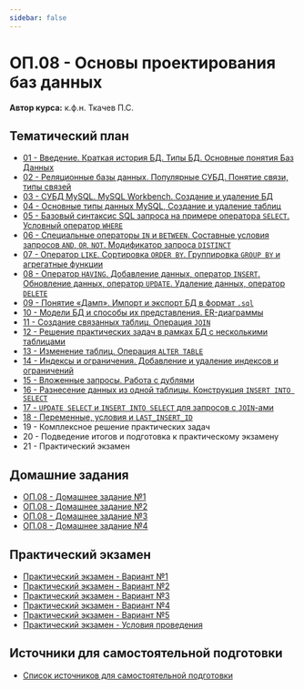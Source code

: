 ```yaml
---
sidebar: false
---
```


<!-- @include: ./includes/_disclaimer.md -->

# ОП.08 - Основы проектирования баз данных

**Автор курса:** к.ф.н. Ткачев П.С.

## Тематический план

- [01 - Введение. Краткая история БД. Типы БД. Основные понятия Баз Данных](./op08_01.md)
- [02 - Реляционные базы данных. Популярные СУБД. Понятие связи, типы связей](./op08_02.md)
- [03 - СУБД MySQL. MySQL Workbench. Создание и удаление БД](./op08_03.md)
- [04 - Основные типы данных MySQL, Создание и удаление таблиц](./op08_04.md)
- [05 - Базовый синтаксис SQL запроса на примере оператора `SELECT`. Условный оператор `WHERE`](./op08_05.md)
- [06 - Специальные операторы `IN` и `BETWEEN`. Составные условия запросов `AND`, `OR`, `NOT`. Модификатор запроса `DISTINCT`](./op08_06.md)
- [07 - Оператор `LIKE`. Сортировка `ORDER BY`. Группировка `GROUP BY` и агрегатные функции](./op08_07.md)
- [08 - Оператор `HAVING`. Добавление данных, оператор `INSERT`. Обновление данных, оператор `UPDATE`. Удаление данных, оператор `DELETE`](./op08_08.md)
- [09 - Понятие «Дамп». Импорт и экспорт БД в формат `.sql`](./op08_09.md)
- [10 - Модели БД и способы их представления. ER-диаграммы](./op08_10.md)
- [11 - Создание связанных таблиц. Операция `JOIN`](./op08_11.md)
- [12 - Решение практических задач в рамках БД с несколькими таблицами](./op08_12.md)
- [13 - Изменение таблиц. Операция `ALTER TABLE`](./op08_13.md)
- [14 - Индексы и ограничения. Добавление и удаление индексов и ограничений](./op08_14.md)
- [15 - Вложенные запросы. Работа с дублями](./op08_15.md)
- [16 - Разнесение данных из одной таблицы. Конструкция `INSERT INTO SELECT`](./op08_16.md)
- [17 - `UPDATE SELECT` и `INSERT INTO SELECT` для запросов с `JOIN`-ами](./op08_17.md)
- [18 - Переменные, условия и `LAST_INSERT_ID`](./op08_18.md)
- 19 - Комплексное решение практических задач
- 20 - Подведение итогов и подготовка к практическому экзамену
- 21 - Практический экзамен

## Домашние задания

- [ОП.08 - Домашнее задание №1](./op08_hw1.md)
- [ОП.08 - Домашнее задание №2](./op08_hw2.md)
- [ОП.08 - Домашнее задание №3](./op08_hw3.md)
- [ОП.08 - Домашнее задание №4](./op08_hw4.md)

## Практический экзамен

- [Практический экзамен - Вариант №1](./op08_exam_var_1.md)
- [Практический экзамен - Вариант №2](./op08_exam_var_2.md)
- [Практический экзамен - Вариант №3](./op08_exam_var_3.md)
- [Практический экзамен - Вариант №4](./op08_exam_var_4.md)
- [Практический экзамен - Вариант №5](./op08_exam_var_5.md)
- [Практический экзамен - Условия проведения](./op08_exam.md)

## Источники для самостоятельной подготовки

- [Список источников для самостоятельной подготовки](./op08_sources.md)
